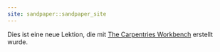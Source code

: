 ```yaml
---
site: sandpaper::sandpaper_site
---
```



Dies ist eine neue Lektion, die mit [The Carpentries Workbench][workbench] erstellt wurde.


[workbench]: https://carpentries.github.io/sandpaper-docs


